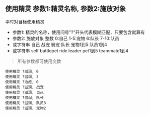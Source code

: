 ## 使用精灵 参数1:精灵名称, 参数2:施放对象
平时对目标使用精灵


- 参数1: 精灵的名称，使用问号"?"开头代表模糊匹配，只要包含就算有
- 参数2: 施放对象 整数 0:自己 1-5:宠物 6:队长 7-10:队员
- 或字符串 自己 战宠 骑宠 队长 宠物1到5 队员1到4
- 或字符串 self battlepet ride leader pet1到5 teammate1到4


> 所有参数都可使用变数

```
使用精灵 ?滋润, 0
使用精灵 ?滋润, 3
使用精灵 ?治癒, 0
使用精灵 ?滋润, 战宠
使用精灵 ?滋润, 自己
使用精灵 ?滋润, 队长
使用精灵 ?滋润, 队员3
使用精灵 ?滋润, 宠物2

```
